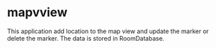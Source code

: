 # mapvview
This application add location to the map view and update the marker or delete the marker. The data is stored in RoomDatabase.
